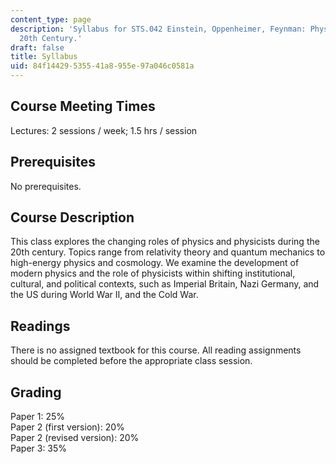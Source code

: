 ```yaml
---
content_type: page
description: 'Syllabus for STS.042 Einstein, Oppenheimer, Feynman: Physics in the
  20th Century.'
draft: false
title: Syllabus
uid: 84f14429-5355-41a8-955e-97a046c0581a
---
```

## Course Meeting Times

Lectures: 2 sessions / week; 1.5 hrs / session

## Prerequisites

No prerequisites.

## Course Description

This class explores the changing roles of physics and physicists during the 20th century. Topics range from relativity theory and quantum mechanics to high-energy physics and cosmology. We examine the development of modern physics and the role of physicists within shifting institutional, cultural, and political contexts, such as Imperial Britain, Nazi Germany, and the US during World War II, and the Cold War.

## Readings

There is no assigned textbook for this course. All reading assignments should be completed before the appropriate class session. 

## Grading

Paper 1: 25%    
Paper 2 (first version): 20%    
Paper 2 (revised version): 20%    
Paper 3: 35%